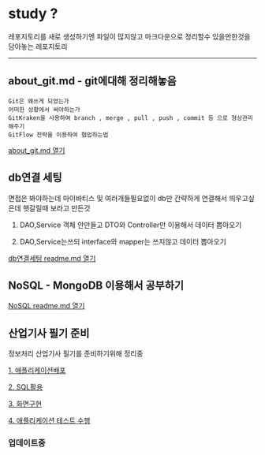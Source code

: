 # study ?
  레포지토리를 새로 생성하기엔 파일이 많지않고
  마크다운으로 정리할수 있을만한것을 담아놓는 레포지토리

-----------------------------------

## about_git.md - git에대해 정리해놓음
    Git은 왜쓰게 되었는가
    어떠한 상황에서 써야하는가
    GitKraken을 사용하여 branch , merge , pull , push , commit 등 으로 형상관리 해주기
    GitFlow 전략을 이용하여 협업하는법
[about_git.md 열기](https://github.com/nxx5xxx/study/blob/master/about_git.md)


## db연결 세팅
  면접은 봐야하는데 마이바티스 및 여러개들필요없이
  db만 간략하게 연결해서 띄우고싶은데
  햇갈릴때 보라고 만든것
  1. DAO,Service 객체 안만들고 DTO와 Controller만 이용해서 데이터 뽑아오기

  2. DAO,Service는쓰되 interface와 mapper는 쓰지않고 데이터 뽑아오기
  
[db연결세팅 readme.md 열기](https://github.com/nxx5xxx/study/blob/master/connectDB/readme.md)

## NoSQL - MongoDB 이용해서 공부하기
[NoSQL readme.md 열기](https://github.com/nxx5xxx/study/blob/master/noSQL/readme.md)

## 산업기사 필기 준비
  정보처리 산업기사 필기를 준비하기위해 정리중
  
  [1. 애플리케이션배포](https://github.com/nxx5xxx/study/blob/master/%EC%A0%95%EC%B2%98%EA%B8%B0%EC%82%B0%20%ED%95%84%EA%B8%B0/%ED%95%84%EA%B8%B0%EC%A0%95%EB%A6%AC/%EC%95%A0%ED%94%8C%EB%A6%AC%EC%BC%80%EC%9D%B4%EC%85%98%EB%B0%B0%ED%8F%AC.md)

  [2. SQL활용](https://github.com/nxx5xxx/study/blob/master/%EC%A0%95%EC%B2%98%EA%B8%B0%EC%82%B0%20%ED%95%84%EA%B8%B0/%ED%95%84%EA%B8%B0%EC%A0%95%EB%A6%AC/SQL%ED%99%9C%EC%9A%A9.md)
  
  [3. 화면구현](https://github.com/nxx5xxx/study/blob/master/%EC%A0%95%EC%B2%98%EA%B8%B0%EC%82%B0%20%ED%95%84%EA%B8%B0/%ED%95%84%EA%B8%B0%EC%A0%95%EB%A6%AC/%ED%99%94%EB%A9%B4%EA%B5%AC%ED%98%84.md)
  
  [4. 애플리케이션 테스트 수행](https://github.com/nxx5xxx/study/blob/master/%EC%A0%95%EC%B2%98%EA%B8%B0%EC%82%B0%20%ED%95%84%EA%B8%B0/%ED%95%84%EA%B8%B0%EC%A0%95%EB%A6%AC/%EC%95%A0%ED%94%8C%EB%A6%AC%EC%BC%80%EC%9D%B4%EC%85%98%ED%85%8C%EC%8A%A4%ED%8A%B8%EC%88%98%ED%96%89.md)

### 업데이트중
